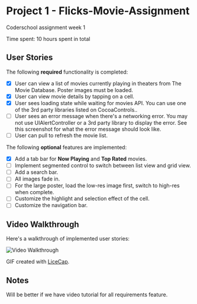 # Project 1 - Flicks-Movie-Assignment
Coderschool assignment week 1

Time spent: 10 hours spent in total

## User Stories

The following **required** functionality is completed:

- [x] User can view a list of movies currently playing in theaters from The Movie Database. Poster images must be loaded.
- [x] User can view movie details by tapping on a cell.
- [x] User sees loading state while waiting for movies API. You can use one of the 3rd party libraries listed on CocoaControls..
- [ ] User sees an error message when there's a networking error. You may not use UIAlertController or a 3rd party library to display the error. See this screenshot for what the error message should look like.
- [ ] User can pull to refresh the movie list.

The following **optional** features are implemented:

- [x] Add a tab bar for **Now Playing** and **Top Rated** movies.
- [ ] Implement segmented control to switch between list view and grid view.
- [ ] Add a search bar.
- [ ] All images fade in.
- [ ] For the large poster, load the low-res image first, switch to high-res when complete.
- [ ] Customize the highlight and selection effect of the cell.
- [ ] Customize the navigation bar.

## Video Walkthrough

Here's a walkthrough of implemented user stories:

![Video Walkthrough](coderschool-week1-assignment.gif)

GIF created with [LiceCap](http://www.cockos.com/licecap/).

## Notes

Will be better if we have video tutorial for all requirements feature.
